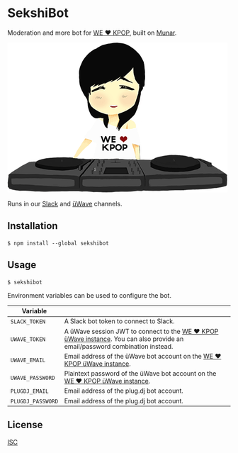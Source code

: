 # SekshiBot

Moderation and more bot for [WE ♥ KPOP][üWave], built on [Munar][].

![SekshiBot](./assets/character.png)

Runs in our [Slack][] and [üWave][] channels.

## Installation

```shell
$ npm install --global sekshibot
```

## Usage

```shell
$ sekshibot
```

Environment variables can be used to configure the bot.

| Variable | |
|----------|-|
| `SLACK_TOKEN` | A Slack bot token to connect to Slack. |
| `UWAVE_TOKEN` | A üWave session JWT to connect to the [WE ♥ KPOP üWave instance][üWave]. You can also provide an email/password combination instead. |
| `UWAVE_EMAIL` | Email address of the üWave bot account on the [WE ♥ KPOP üWave instance][üWave]. |
| `UWAVE_PASSWORD` | Plaintext password of the üWave bot account on the [WE ♥ KPOP üWave instance][üWave]. |
| `PLUGDJ_EMAIL` | Email address of the plug.dj bot account. |
| `PLUGDJ_PASSWORD` | Email address of the plug.dj bot account. |

## License

[ISC][]

[Munar]: https://munar.space
[Slack]: https://slack.welovekpop.club
[üWave]: https://welovekpop.club
[ISC]: ./LICENSE
